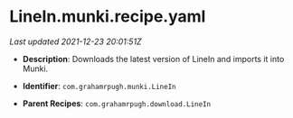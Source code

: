 # LineIn.munki.recipe.yaml

_Last updated 2021-12-23 20:01:51Z_

- **Description**: Downloads the latest version of LineIn and imports it into Munki.

- **Identifier**: `com.grahamrpugh.munki.LineIn`

- **Parent Recipes**: `com.grahamrpugh.download.LineIn`
